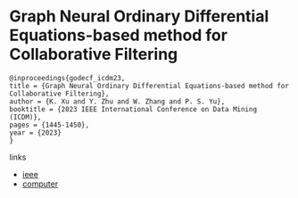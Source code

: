 # Graph Neural Ordinary Differential Equations-based method for Collaborative Filtering

```
@inproceedings{godecf_icdm23,
title = {Graph Neural Ordinary Differential Equations-based method for Collaborative Filtering},
author = {K. Xu and Y. Zhu and W. Zhang and P. S. Yu},
booktitle = {2023 IEEE International Conference on Data Mining (ICDM)},
pages = {1445-1450},
year = {2023}
}
```

links
- [ieee](https://doi.org/10.1109/ICDM58522.2023.00189)
- [computer](https://doi.ieeecomputersociety.org/10.1109/ICDM58522.2023.00189)
